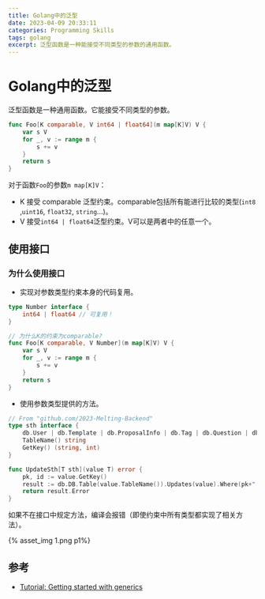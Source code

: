 ```yaml
---
title: Golang中的泛型
date: 2023-04-09 20:33:11
categories: Programming Skills
tags: golang
excerpt: 泛型函数是一种能接受不同类型的参数的通用函数。
---
```


# Golang中的泛型

泛型函数是一种通用函数。它能接受不同类型的参数。

```go
func Foo[K comparable, V int64 | float64](m map[K]V) V {
    var s V
    for _, v := range m {
        s += v
    }
    return s
}
```

对于函数`Foo`的参数`m map[K]V`：

* K 接受 comparable 泛型约束。comparable包括所有能进行比较的类型(`int8` ,`uint16`, `float32`, `string`...)。
* V 接受`int64 | float64`泛型约束。V可以是两者中的任意一个。

## 使用接口

### 为什么使用接口

* 实现对参数类型约束本身的代码复用。

```go
type Number interface {
    int64 | float64 // 可复用！
}

// 为什么K的约束为comparable?
func Foo[K comparable, V Number](m map[K]V) V {
    var s V
    for _, v := range m {
        s += v
    }
    return s
}
```
* 使用参数类型提供的方法。
```go
// From "github.com/2023-Melting-Backend"
type sth interface {
	db.User | db.Template | db.ProposalInfo | db.Tag | db.Question | db.Game
	TableName() string
	GetKey() (string, int)
}

func UpdateSth[T sth](value T) error {
	pk, id := value.GetKey()
	result := db.DB.Table(value.TableName()).Updates(value).Where(pk+" = ?", id)
	return result.Error
}
```

如果不在接口中规定方法，编译会报错（即使约束中所有类型都实现了相关方法）。

{% asset_img 1.png p1%}

## 参考

* [Tutorial: Getting started with generics](https://go.dev/doc/tutorial/generics)

  ​    
